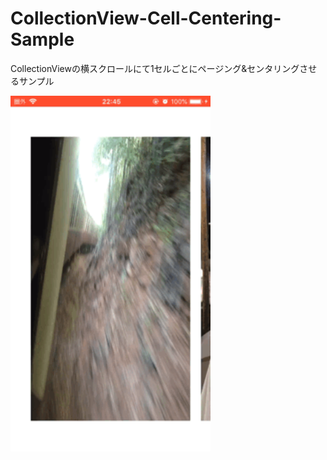 # CollectionView-Cell-Centering-Sample
CollectionViewの横スクロールにて1セルごとにページング&amp;センタリングさせるサンプル

<img src="https://raw.githubusercontent.com/ddd503/Image-Resource/master/scrollImage.gif" width="320">

